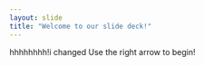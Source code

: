 ```yaml
---
layout: slide
title: "Welcome to our slide deck!"
---
```

hhhhhhhh!i changed
Use the right arrow to begin!
